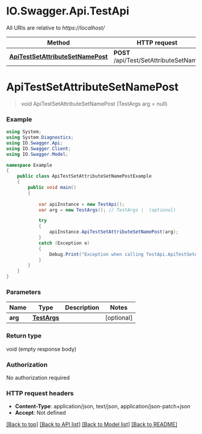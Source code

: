 # IO.Swagger.Api.TestApi

All URIs are relative to *https://localhost/*

Method | HTTP request | Description
------------- | ------------- | -------------
[**ApiTestSetAttributeSetNamePost**](TestApi.md#apitestsetattributesetnamepost) | **POST** /api/Test/SetAttributeSetName | 


<a name="apitestsetattributesetnamepost"></a>
# **ApiTestSetAttributeSetNamePost**
> void ApiTestSetAttributeSetNamePost (TestArgs arg = null)



### Example
```csharp
using System;
using System.Diagnostics;
using IO.Swagger.Api;
using IO.Swagger.Client;
using IO.Swagger.Model;

namespace Example
{
    public class ApiTestSetAttributeSetNamePostExample
    {
        public void main()
        {
            
            var apiInstance = new TestApi();
            var arg = new TestArgs(); // TestArgs |  (optional) 

            try
            {
                apiInstance.ApiTestSetAttributeSetNamePost(arg);
            }
            catch (Exception e)
            {
                Debug.Print("Exception when calling TestApi.ApiTestSetAttributeSetNamePost: " + e.Message );
            }
        }
    }
}
```

### Parameters

Name | Type | Description  | Notes
------------- | ------------- | ------------- | -------------
 **arg** | [**TestArgs**](TestArgs.md)|  | [optional] 

### Return type

void (empty response body)

### Authorization

No authorization required

### HTTP request headers

 - **Content-Type**: application/json, text/json, application/json-patch+json
 - **Accept**: Not defined

[[Back to top]](#) [[Back to API list]](../README.md#documentation-for-api-endpoints) [[Back to Model list]](../README.md#documentation-for-models) [[Back to README]](../README.md)

